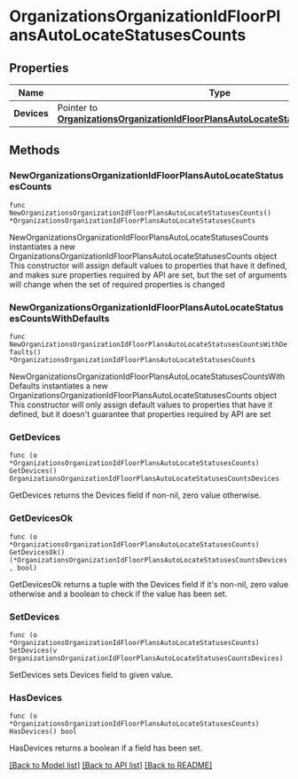 # OrganizationsOrganizationIdFloorPlansAutoLocateStatusesCounts

## Properties

Name | Type | Description | Notes
------------ | ------------- | ------------- | -------------
**Devices** | Pointer to [**OrganizationsOrganizationIdFloorPlansAutoLocateStatusesCountsDevices**](OrganizationsOrganizationIdFloorPlansAutoLocateStatusesCountsDevices.md) |  | [optional] 

## Methods

### NewOrganizationsOrganizationIdFloorPlansAutoLocateStatusesCounts

`func NewOrganizationsOrganizationIdFloorPlansAutoLocateStatusesCounts() *OrganizationsOrganizationIdFloorPlansAutoLocateStatusesCounts`

NewOrganizationsOrganizationIdFloorPlansAutoLocateStatusesCounts instantiates a new OrganizationsOrganizationIdFloorPlansAutoLocateStatusesCounts object
This constructor will assign default values to properties that have it defined,
and makes sure properties required by API are set, but the set of arguments
will change when the set of required properties is changed

### NewOrganizationsOrganizationIdFloorPlansAutoLocateStatusesCountsWithDefaults

`func NewOrganizationsOrganizationIdFloorPlansAutoLocateStatusesCountsWithDefaults() *OrganizationsOrganizationIdFloorPlansAutoLocateStatusesCounts`

NewOrganizationsOrganizationIdFloorPlansAutoLocateStatusesCountsWithDefaults instantiates a new OrganizationsOrganizationIdFloorPlansAutoLocateStatusesCounts object
This constructor will only assign default values to properties that have it defined,
but it doesn't guarantee that properties required by API are set

### GetDevices

`func (o *OrganizationsOrganizationIdFloorPlansAutoLocateStatusesCounts) GetDevices() OrganizationsOrganizationIdFloorPlansAutoLocateStatusesCountsDevices`

GetDevices returns the Devices field if non-nil, zero value otherwise.

### GetDevicesOk

`func (o *OrganizationsOrganizationIdFloorPlansAutoLocateStatusesCounts) GetDevicesOk() (*OrganizationsOrganizationIdFloorPlansAutoLocateStatusesCountsDevices, bool)`

GetDevicesOk returns a tuple with the Devices field if it's non-nil, zero value otherwise
and a boolean to check if the value has been set.

### SetDevices

`func (o *OrganizationsOrganizationIdFloorPlansAutoLocateStatusesCounts) SetDevices(v OrganizationsOrganizationIdFloorPlansAutoLocateStatusesCountsDevices)`

SetDevices sets Devices field to given value.

### HasDevices

`func (o *OrganizationsOrganizationIdFloorPlansAutoLocateStatusesCounts) HasDevices() bool`

HasDevices returns a boolean if a field has been set.


[[Back to Model list]](../README.md#documentation-for-models) [[Back to API list]](../README.md#documentation-for-api-endpoints) [[Back to README]](../README.md)


